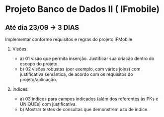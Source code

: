 # Projeto Banco de Dados II ( IFmobile)

<h2> Até dia 23/09  -> <bold>3 DIAS</bold></h2>

Implementar conforme requisitos e regras do projeto IFMobile

1)	Visões:<br>
    - a) 01 visão que permita inserção. Justificar sua criação dentro do escopo do projeto. <br>
    - b) 02 visões robustas (por exemplo, com vários joins) com justificativa semântica, de acordo com os requisitos do projeto/aplicação.

2)	Índices:<br>
    - a) 03 índices para campos indicados (além dos referentes às PKs e UNIQUEs) com justificativa. <br>
    - b) Mostrar testes de consultas que demonstrem uso de índice.  



